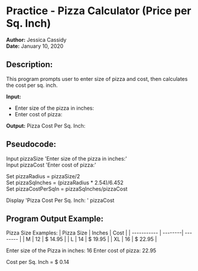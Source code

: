 # Practice - Pizza Calculator (Price per Sq. Inch)
**Author:**     Jessica Cassidy\
**Date:**       January 10, 2020

## Description: 
This program prompts user to enter size of pizza and cost, then calculates the cost per sq. inch. 

**Input:**
- Enter size of the pizza in inches:
- Enter cost of pizza: 

**Output:** Pizza Cost Per Sq. Inch: 

## Pseudocode:
Input pizzaSize 'Enter size of the pizza in inches:'\
Input pizzaCost 'Enter cost of pizza:'

Set pizzaRadius = pizzaSize/2\
Set pizzaSqInches = (pizzaRadius * 2.54)/6.452\
Set pizzaCostPerSqIn = pizzaSqInches/pizzaCost

Display 'Pizza Cost Per Sq. Inch: ' pizzaCost

## Program Output Example:
Pizza Size Examples:
| Pizza Size  | Inches  | Cost     |
| ----------- | --------| -------- |
| M           | 12      | $ 14.95  |
| L           | 14      | $ 19.95  |
| XL          | 16      | $ 22.95  |

Enter size of the Pizza in inches: 16 
Enter cost of pizza: 22.95

Cost per Sq. Inch = $ 0.14